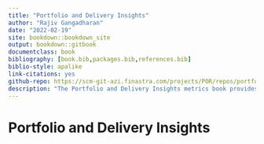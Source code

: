 ```yaml
--- 
title: "Portfolio and Delivery Insights"
author: "Rajiv Gangadharan"
date: "2022-02-19"
site: bookdown::bookdown_site
output: bookdown::gitbook
documentclass: book
bibliography: [book.bib,packages.bib,references.bib]
biblio-style: apalike
link-citations: yes
github-repo: https://scm-git-azi.finastra.com/projects/POR/repos/portfolio-insights
description: "The Portfolio and Delivery Insights metrics book provides a single communication platform for all analytical metrics"
---
```


# Portfolio and Delivery Insights



